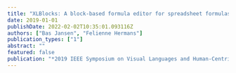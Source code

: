 ```yaml
---
title: "XLBlocks: A block-based formula editor for spreadsheet formulas"
date: 2019-01-01
publishDate: 2022-02-02T10:35:01.093116Z
authors: ["Bas Jansen", "Felienne Hermans"]
publication_types: ["1"]
abstract: ""
featured: false
publication: "*2019 IEEE Symposium on Visual Languages and Human-Centric Computing (VL/HCC)*"
---
```


